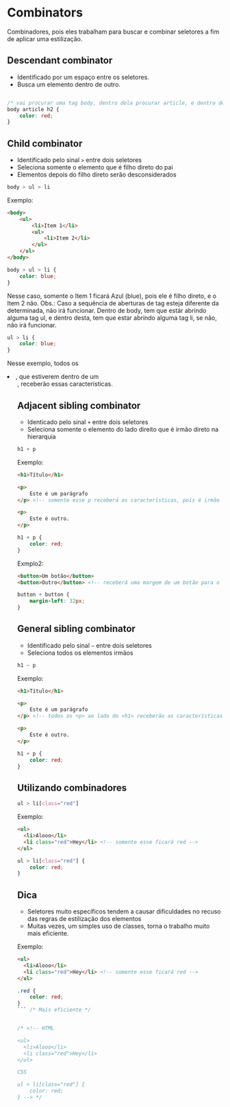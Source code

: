 # Combinators

Combinadores, pois eles trabalham para buscar e combinar seletores a fim de aplicar uma estilização.


## Descendant combinator

* Identificado por um espaço entre os seletores.
* Busca um elemento dentro de outro.

```css

/* vai procurar uma tag body, dentro dela procurar article, e dentro dela h2, e estilizar conforme código */
body article h2 {
    color: red;
}

```

<!-- ------------------------------------- -->

<!-- Combinadores, pois eles trabalham para buscar e combinar seletores a fim de aplicar uma estilização
Descendant combinator

    Identificado por um espaço entre os seletores
    Busca um elemento dentro de outro, mesmo que existam outros elementos no caminho

HTML

<body>
	<article>
		<h2>Um Título</h2>
	</article>
</body>

CSS

body article h2 {
	color: red;
} -->

<!-- ------------------------------------- -->


## Child combinator

* Identificado pelo sinal  ` > ` entre dois seletores
* Seleciona somente o elemento que é filho direto do pai
* Elementos depois do filho direto serão desconsiderados

```css
body > ul > li
```

Exemplo:

```html
<body>
	<ul>
		<li>Item 1</li>
		<ul>
			<li>Item 2</li>
		</ul>
	</ul>
</body>
```

```css
body > ul > li {
	color: blue;
}
```
Nesse caso, somente o Item 1 ficará Azul (blue), pois ele é filho direto, e o Item 2 não.
Obs.: Caso a sequência de aberturas de tag esteja diferente da determinada, não irá funcionar. Dentro de body, tem que estár abrindo alguma tag ul, e dentro desta, tem que estar abrindo alguma tag li, se não, não irá funcionar.


```css
ul > li {
	color: blue;
}
```
Nesse exemplo, todos os <li>, que estiverem dentro de um <ul>, receberão essas características.

<!-- ------------------------------------- -->

<!-- 
    Identificado pelo sinal > entre dois seletores
    seleciona somente o elemento que é filho direto do pai
    Elementos depois do filho direto serão desconsiderados

HTML

<body>
  <ul>
    <li>Item 1</li>
    <ul>
      <li>Item 2</li>
    </ul>
  </ul>
</body>

body > ul > li {
	color: blue;
} -->

<!-- ------------------------------------- -->


## Adjacent sibling combinator

* Identicado pelo sinal ` + ` entre dois seletores
* Seleciona somente o elemento do lado direito que é irmão direto na hierarquia

```css
h1 + p
```

Exemplo:

```html
<h1>Título</h1>

<p>
	Este é um parágrafo
</p> <!-- somente esse p receberá as características, pois é irmão direto na hierarquia -->

<p>
	Este é outro.
</p>
```

```css
h1 + p {
	color: red;
}
```

Exmplo2:

```html
<button>Um botão</button>
<button>Outro</button> <!-- receberá uma margem de um botão para o outro, se utiliza isso muito -->
```

```css
button + button {
	margin-left: 32px;
}
``` 

<!-- ------------------------------------- -->

<!-- Adjacent sibling combinator

    Identificado pelo sinal + entre dois seletores
    Seleciona somente o elemento do lado direito que é irmão direto na hierarquia

HTML

<h1>
  Título
</h1>
<p>
  Esse é um parágrafo
</p>
<p>
  Mais um parágrafo
</p>

CSS

h1 + p {
	color: red;
}
 -->

<!-- ------------------------------------- -->


## General sibling combinator

* Identificado pelo sinal ` ~ ` entre dois seletores
* Seleciona todos os elementos irmãos

```css
h1 ~ p
```

Exemplo:

```html
<h1>Título</h1>

<p>
	Este é um parágrafo
</p> <!-- todos os <p> ao lado do <h1> receberão as características -->

<p>
	Este é outro.
</p>
```

```css
h1 + p {
	color: red;
}
```

<!-- General sibling combinator

    Identificado pelo sinal ~ entre dois seletores
    Seleciona todos os elementos irmãos

HTML

<h1>
  Título
</h1>
<p>
  Esse é um parágrafo
</p>
<p>
  Mais um parágrafo
</p>

CSS

h1 ~ p {
	color: red;
} -->

<!-- ------------------------------------- -->


## Utilizando combinadores

```css
ul > li[class="red"]
```

Exemplo:

```html
<ul>
  <li>Alooo</li>
  <li class="red">Hey</li> <!-- somente esse ficará red -->
</ul>
```

```css
ul > li[class="red"] {
	color: red;
}
```


## Dica

* Seletores muito específicos tendem a causar dificuldades no recuso das regras de estilização dos elementos
* Muitas vezes, um simples uso de classes, torna o trabalho muito mais eficiente.

Exemplo:

```html
<ul>
  <li>Alooo</li>
  <li class="red">Hey</li> <!-- somente esse ficará red -->
</ul>
```

```css
.red {
	color: red;
}
``` /* Mais eficiente */


/* <!-- HTML

<ul>
  <li>Alooo</li>
  <li class="red">Hey</li>
</ul>

CSS

ul > li[class="red"] {
	color: red;
} --> */













